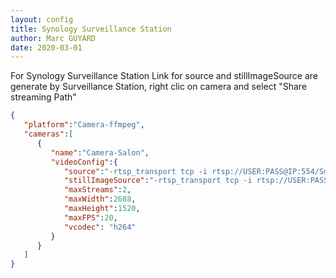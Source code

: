 ```yaml
---
layout: config
title: Synology Surveillance Station
author: Marc GUYARD
date: 2020-03-01
---
```

For Synology Surveillance Station
Link for source and stillImageSource are generate by Surveillance Station, right clic on camera and select "Share streaming Path"

```json
{
   "platform":"Camera-ffmpeg",
   "cameras":[
      {
         "name":"Camera-Salon",
         "videoConfig":{
            "source":"-rtsp_transport tcp -i rtsp://USER:PASS@IP:554/Sms=CAMID.unicast",
            "stillImageSource":"-rtsp_transport tcp -i rtsp://USER:PASS@IP:554/Sms=CAMID.unicast -updatefirst",
            "maxStreams":2,
            "maxWidth":2688,
            "maxHeight":1520,
            "maxFPS":20,
            "vcodec": "h264"
         }
      }
   ]
}
```
